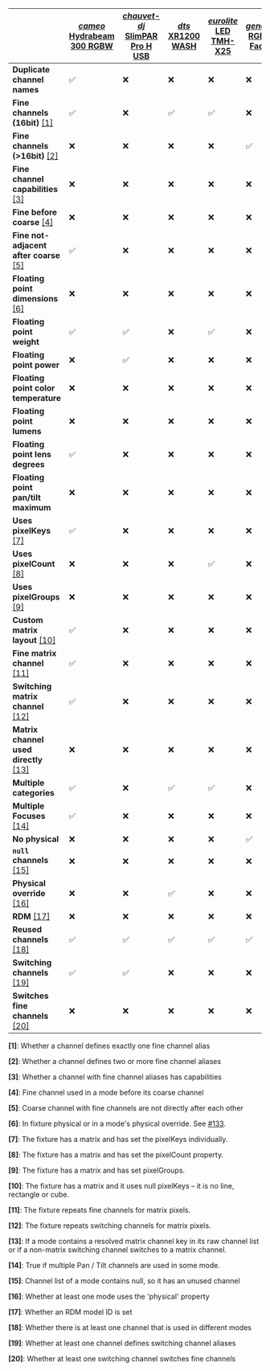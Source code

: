 | | [*cameo* Hydrabeam 300 RGBW](https://github.com/FloEdelmann/open-fixture-library/blob/master/fixtures/cameo/hydrabeam-300-rgbw.json) | [*chauvet-dj* SlimPAR Pro H USB](https://github.com/FloEdelmann/open-fixture-library/blob/master/fixtures/chauvet-dj/slimpar-pro-h-usb.json) | [*dts* XR1200 WASH](https://github.com/FloEdelmann/open-fixture-library/blob/master/fixtures/dts/xr1200-wash.json) | [*eurolite* LED TMH-X25](https://github.com/FloEdelmann/open-fixture-library/blob/master/fixtures/eurolite/led-tmh-x25.json) | [*generic* RGBW Fader](https://github.com/FloEdelmann/open-fixture-library/blob/master/fixtures/generic/rgbw-fader.json) | [*jb-systems* Varyscan P7](https://github.com/FloEdelmann/open-fixture-library/blob/master/fixtures/jb-systems/varyscan-p7.json) | [*martin* MAC Viper Performance](https://github.com/FloEdelmann/open-fixture-library/blob/master/fixtures/martin/mac-viper-performance.json) | [*robe* Robin LEDBeam 150](https://github.com/FloEdelmann/open-fixture-library/blob/master/fixtures/robe/robin-ledbeam-150.json) | [*robe* Robin LEDWash 600](https://github.com/FloEdelmann/open-fixture-library/blob/master/fixtures/robe/robin-ledwash-600.json)
|-|-|-|-|-|-|-|-|-|-
**Duplicate channel names** | ✅ | ❌ | ❌ | ❌ | ❌ | ❌ | ✅ | ❌ | ❌
**Fine channels (16bit)** [[1]](#user-content-footnote-1) | ✅ | ❌ | ✅ | ✅ | ❌ | ✅ | ✅ | ✅ | ✅
**Fine channels (>16bit)** [[2]](#user-content-footnote-2) | ❌ | ❌ | ❌ | ❌ | ✅ | ❌ | ❌ | ❌ | ❌
**Fine channel capabilities** [[3]](#user-content-footnote-3) | ❌ | ❌ | ❌ | ❌ | ❌ | ✅ | ✅ | ❌ | ✅
**Fine before coarse** [[4]](#user-content-footnote-4) | ❌ | ❌ | ❌ | ❌ | ❌ | ❌ | ❌ | ❌ | ❌
**Fine not-adjacent after coarse** [[5]](#user-content-footnote-5) | ✅ | ❌ | ❌ | ❌ | ❌ | ❌ | ❌ | ❌ | ❌
**Floating point dimensions** [[6]](#user-content-footnote-6) | ❌ | ❌ | ❌ | ❌ | ❌ | ❌ | ❌ | ✅ | ❌
**Floating point weight** | ✅ | ✅ | ❌ | ✅ | ❌ | ❌ | ✅ | ✅ | ✅
**Floating point power** | ❌ | ✅ | ❌ | ❌ | ❌ | ❌ | ❌ | ❌ | ❌
**Floating point color temperature** | ❌ | ❌ | ❌ | ❌ | ❌ | ❌ | ❌ | ❌ | ❌
**Floating point lumens** | ❌ | ❌ | ❌ | ❌ | ❌ | ❌ | ❌ | ❌ | ❌
**Floating point lens degrees** | ✅ | ❌ | ❌ | ❌ | ❌ | ❌ | ❌ | ✅ | ❌
**Floating point pan/tilt maximum** | ❌ | ❌ | ❌ | ❌ | ❌ | ✅ | ❌ | ❌ | ❌
**Uses pixelKeys** [[7]](#user-content-footnote-7) | ✅ | ❌ | ❌ | ❌ | ❌ | ❌ | ❌ | ❌ | ✅
**Uses pixelCount** [[8]](#user-content-footnote-8) | ❌ | ❌ | ❌ | ✅ | ❌ | ❌ | ❌ | ❌ | ❌
**Uses pixelGroups** [[9]](#user-content-footnote-9) | ❌ | ❌ | ❌ | ❌ | ❌ | ❌ | ❌ | ❌ | ✅
**Custom matrix layout** [[10]](#user-content-footnote-10) | ✅ | ❌ | ❌ | ❌ | ❌ | ❌ | ❌ | ❌ | ✅
**Fine matrix channel** [[11]](#user-content-footnote-11) | ✅ | ❌ | ❌ | ❌ | ❌ | ❌ | ❌ | ❌ | ✅
**Switching matrix channel** [[12]](#user-content-footnote-12) | ✅ | ❌ | ❌ | ❌ | ❌ | ❌ | ❌ | ❌ | ❌
**Matrix channel used directly** [[13]](#user-content-footnote-13) | ❌ | ❌ | ❌ | ❌ | ❌ | ❌ | ❌ | ❌ | ✅
**Multiple categories** | ✅ | ❌ | ✅ | ✅ | ❌ | ❌ | ✅ | ✅ | ✅
**Multiple Focuses** [[14]](#user-content-footnote-14) | ✅ | ❌ | ❌ | ❌ | ❌ | ❌ | ❌ | ❌ | ❌
**No physical** | ❌ | ❌ | ❌ | ❌ | ✅ | ❌ | ❌ | ❌ | ❌
**`null` channels** [[15]](#user-content-footnote-15) | ❌ | ❌ | ❌ | ❌ | ❌ | ❌ | ❌ | ✅ | ❌
**Physical override** [[16]](#user-content-footnote-16) | ❌ | ❌ | ✅ | ❌ | ❌ | ❌ | ❌ | ❌ | ❌
**RDM** [[17]](#user-content-footnote-17) | ❌ | ❌ | ❌ | ❌ | ❌ | ❌ | ✅ | ❌ | ✅
**Reused channels** [[18]](#user-content-footnote-18) | ✅ | ✅ | ✅ | ✅ | ✅ | ✅ | ✅ | ✅ | ✅
**Switching channels** [[19]](#user-content-footnote-19) | ✅ | ✅ | ❌ | ❌ | ❌ | ❌ | ✅ | ❌ | ❌
**Switches fine channels** [[20]](#user-content-footnote-20) | ❌ | ❌ | ❌ | ❌ | ❌ | ❌ | ✅ | ❌ | ❌

**<a id="user-content-footnote-1">[1]</a>**: Whether a channel defines exactly one fine channel alias

**<a id="user-content-footnote-2">[2]</a>**: Whether a channel defines two or more fine channel aliases

**<a id="user-content-footnote-3">[3]</a>**: Whether a channel with fine channel aliases has capabilities

**<a id="user-content-footnote-4">[4]</a>**: Fine channel used in a mode before its coarse channel

**<a id="user-content-footnote-5">[5]</a>**: Coarse channel with fine channels are not directly after each other

**<a id="user-content-footnote-6">[6]</a>**: In fixture physical or in a mode's physical override. See [#133](https://github.com/FloEdelmann/open-fixture-library/issues/133).

**<a id="user-content-footnote-7">[7]</a>**: The fixture has a matrix and has set the pixelKeys individually.

**<a id="user-content-footnote-8">[8]</a>**: The fixture has a matrix and has set the pixelCount property.

**<a id="user-content-footnote-9">[9]</a>**: The fixture has a matrix and has set pixelGroups.

**<a id="user-content-footnote-10">[10]</a>**: The fixture has a matrix and it uses null pixelKeys – it is no line, rectangle or cube.

**<a id="user-content-footnote-11">[11]</a>**: The fixture repeats fine channels for matrix pixels.

**<a id="user-content-footnote-12">[12]</a>**: The fixture repeats switching channels for matrix pixels.

**<a id="user-content-footnote-13">[13]</a>**: If a mode contains a resolved matrix channel key in its raw channel list or if a non-matrix switching channel switches to a matrix channel.

**<a id="user-content-footnote-14">[14]</a>**: True if multiple Pan / Tilt channels are used in some mode.

**<a id="user-content-footnote-15">[15]</a>**: Channel list of a mode contains null, so it has an unused channel

**<a id="user-content-footnote-16">[16]</a>**: Whether at least one mode uses the 'physical' property

**<a id="user-content-footnote-17">[17]</a>**: Whether an RDM model ID is set

**<a id="user-content-footnote-18">[18]</a>**: Whether there is at least one channel that is used in different modes

**<a id="user-content-footnote-19">[19]</a>**: Whether at least one channel defines switching channel aliases

**<a id="user-content-footnote-20">[20]</a>**: Whether at least one switching channel switches fine channels
